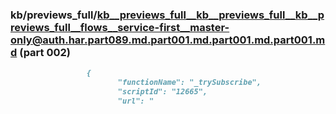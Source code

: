 ### kb/previews_full/kb__previews_full__kb__previews_full__kb__previews_full__flows__service-first__master-only@auth.har.part089.md.part001.md.part001.md.part001.md (part 002)

```md
                 {
                        "functionName": "_trySubscribe",
                        "scriptId": "12665",
                        "url": "
```

```

